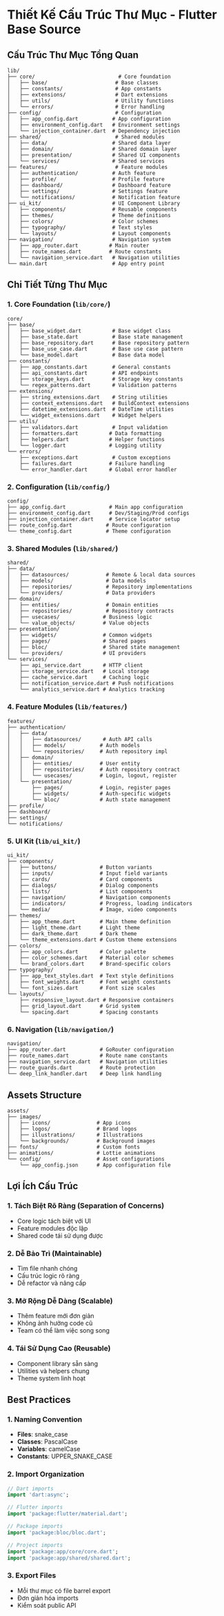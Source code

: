 # Thiết Kế Cấu Trúc Thư Mục - Flutter Base Source

## Cấu Trúc Thư Mục Tổng Quan

```
lib/
├── core/                           # Core foundation
│   ├── base/                      # Base classes
│   ├── constants/                 # App constants
│   ├── extensions/                # Dart extensions
│   ├── utils/                     # Utility functions
│   └── errors/                    # Error handling
├── config/                        # Configuration
│   ├── app_config.dart           # App configuration
│   ├── environment_config.dart   # Environment settings
│   └── injection_container.dart  # Dependency injection
├── shared/                        # Shared modules
│   ├── data/                     # Shared data layer
│   ├── domain/                   # Shared domain layer
│   ├── presentation/             # Shared UI components
│   └── services/                 # Shared services
├── features/                      # Feature modules
│   ├── authentication/           # Auth feature
│   ├── profile/                  # Profile feature
│   ├── dashboard/                # Dashboard feature
│   ├── settings/                 # Settings feature
│   └── notifications/            # Notification feature
├── ui_kit/                       # UI Component Library
│   ├── components/               # Reusable components
│   ├── themes/                   # Theme definitions
│   ├── colors/                   # Color schemes
│   ├── typography/               # Text styles
│   └── layouts/                  # Layout components
├── navigation/                   # Navigation system
│   ├── app_router.dart          # Main router
│   ├── route_names.dart         # Route constants
│   └── navigation_service.dart   # Navigation utilities
└── main.dart                     # App entry point
```

## Chi Tiết Từng Thư Mục

### 1. Core Foundation (`lib/core/`)

```
core/
├── base/
│   ├── base_widget.dart          # Base widget class
│   ├── base_state.dart           # Base state management
│   ├── base_repository.dart      # Base repository pattern
│   ├── base_use_case.dart        # Base use case pattern
│   └── base_model.dart           # Base data model
├── constants/
│   ├── app_constants.dart        # General constants
│   ├── api_constants.dart        # API endpoints
│   ├── storage_keys.dart         # Storage key constants
│   └── regex_patterns.dart       # Validation patterns
├── extensions/
│   ├── string_extensions.dart    # String utilities
│   ├── context_extensions.dart   # BuildContext extensions
│   ├── datetime_extensions.dart  # DateTime utilities
│   └── widget_extensions.dart    # Widget helpers
├── utils/
│   ├── validators.dart           # Input validation
│   ├── formatters.dart          # Data formatting
│   ├── helpers.dart             # Helper functions
│   └── logger.dart              # Logging utility
└── errors/
    ├── exceptions.dart           # Custom exceptions
    ├── failures.dart            # Failure handling
    └── error_handler.dart       # Global error handler
```

### 2. Configuration (`lib/config/`)

```
config/
├── app_config.dart              # Main app configuration
├── environment_config.dart      # Dev/Staging/Prod configs
├── injection_container.dart     # Service locator setup
├── route_config.dart           # Route configuration
└── theme_config.dart           # Theme configuration
```

### 3. Shared Modules (`lib/shared/`)

```
shared/
├── data/
│   ├── datasources/            # Remote & local data sources
│   ├── models/                 # Data models
│   ├── repositories/           # Repository implementations
│   └── providers/              # Data providers
├── domain/
│   ├── entities/               # Domain entities
│   ├── repositories/           # Repository contracts
│   ├── usecases/              # Business logic
│   └── value_objects/         # Value objects
├── presentation/
│   ├── widgets/               # Common widgets
│   ├── pages/                 # Shared pages
│   ├── bloc/                  # Shared state management
│   └── providers/             # UI providers
└── services/
    ├── api_service.dart       # HTTP client
    ├── storage_service.dart   # Local storage
    ├── cache_service.dart     # Caching logic
    ├── notification_service.dart # Push notifications
    └── analytics_service.dart # Analytics tracking
```

### 4. Feature Modules (`lib/features/`)

```
features/
├── authentication/
│   ├── data/
│   │   ├── datasources/       # Auth API calls
│   │   ├── models/           # Auth models
│   │   └── repositories/     # Auth repository impl
│   ├── domain/
│   │   ├── entities/         # User entity
│   │   ├── repositories/     # Auth repository contract
│   │   └── usecases/         # Login, logout, register
│   └── presentation/
│       ├── pages/            # Login, register pages
│       ├── widgets/          # Auth-specific widgets
│       └── bloc/             # Auth state management
├── profile/
├── dashboard/
├── settings/
└── notifications/
```

### 5. UI Kit (`lib/ui_kit/`)

```
ui_kit/
├── components/
│   ├── buttons/              # Button variants
│   ├── inputs/               # Input field variants
│   ├── cards/                # Card components
│   ├── dialogs/              # Dialog components
│   ├── lists/                # List components
│   ├── navigation/           # Navigation components
│   ├── indicators/           # Progress, loading indicators
│   └── media/                # Image, video components
├── themes/
│   ├── app_theme.dart        # Main theme definition
│   ├── light_theme.dart      # Light theme
│   ├── dark_theme.dart       # Dark theme
│   └── theme_extensions.dart # Custom theme extensions
├── colors/
│   ├── app_colors.dart       # Color palette
│   ├── color_schemes.dart    # Material color schemes
│   └── brand_colors.dart     # Brand-specific colors
├── typography/
│   ├── app_text_styles.dart  # Text style definitions
│   ├── font_weights.dart     # Font weight constants
│   └── font_sizes.dart       # Font size scales
└── layouts/
    ├── responsive_layout.dart # Responsive containers
    ├── grid_layout.dart      # Grid system
    └── spacing.dart          # Spacing constants
```

### 6. Navigation (`lib/navigation/`)

```
navigation/
├── app_router.dart           # GoRouter configuration
├── route_names.dart          # Route name constants
├── navigation_service.dart   # Navigation utilities
├── route_guards.dart         # Route protection
└── deep_link_handler.dart    # Deep link handling
```

## Assets Structure

```
assets/
├── images/
│   ├── icons/               # App icons
│   ├── logos/               # Brand logos
│   ├── illustrations/       # Illustrations
│   └── backgrounds/         # Background images
├── fonts/                   # Custom fonts
├── animations/              # Lottie animations
└── config/                  # Asset configurations
    └── app_config.json      # App configuration file
```

## Lợi Ích Cấu Trúc

### 1. Tách Biệt Rõ Ràng (Separation of Concerns)

- Core logic tách biệt với UI
- Feature modules độc lập
- Shared code tái sử dụng được

### 2. Dễ Bảo Trì (Maintainable)

- Tìm file nhanh chóng
- Cấu trúc logic rõ ràng
- Dễ refactor và nâng cấp

### 3. Mở Rộng Dễ Dàng (Scalable)

- Thêm feature mới đơn giản
- Không ảnh hưởng code cũ
- Team có thể làm việc song song

### 4. Tái Sử Dụng Cao (Reusable)

- Component library sẵn sàng
- Utilities và helpers chung
- Theme system linh hoạt

## Best Practices

### 1. Naming Convention

- **Files**: snake_case
- **Classes**: PascalCase
- **Variables**: camelCase
- **Constants**: UPPER_SNAKE_CASE

### 2. Import Organization

```dart
// Dart imports
import 'dart:async';

// Flutter imports
import 'package:flutter/material.dart';

// Package imports
import 'package:bloc/bloc.dart';

// Project imports
import 'package:app/core/core.dart';
import 'package:app/shared/shared.dart';
```

### 3. Export Files

- Mỗi thư mục có file barrel export
- Đơn giản hóa imports
- Kiểm soát public API

